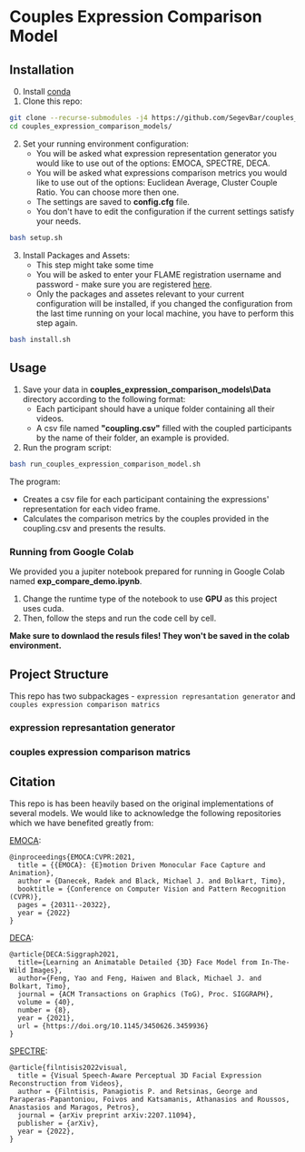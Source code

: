 # Couples Expression Comparison Model


## Installation

0) Install [conda](https://www.anaconda.com/download)
1) Clone this repo:
```bash
git clone --recurse-submodules -j4 https://github.com/SegevBar/couples_expression_comparison_models.git
cd couples_expression_comparison_models/
```
2) Set your running environment configuration:
   * You will be asked what expression representation generator you would like to use out of the options: EMOCA, SPECTRE, DECA.
   * You will be asked what expressions comparison metrics you would like to use out of the options: Euclidean Average, Cluster Couple Ratio. You can choose more then one.
   * The settings are saved to **config.cfg** file.
   * You don't have to edit the configuration if the current settings satisfy your needs.
```bash
bash setup.sh
```
3) Install Packages and Assets:
   * This step might take some time
   * You will be asked to enter your FLAME registration username and password - make sure you are registered [here](https://flame.is.tue.mpg.de/index.html).
   * Only the packages and assetes relevant to your current configuration will be installed, if you changed the configuration from the last time running on your local machine, you have to perform this step again.
```bash
bash install.sh
```

## Usage 
1) Save your data in **couples_expression_comparison_models\Data** directory according to the following format:
   * Each participant should have a unique folder containing all their videos.
   * A csv file named **"coupling.csv"** filled with the coupled participants by the name of their folder, an example is provided. 
2) Run the program script: 
```bash
bash run_couples_expression_comparison_model.sh
```
The program:
* Creates a csv file for each participant containing the expressions' representation for each video frame.
* Calculates the comparison metrics by the couples provided in the coupling.csv and presents the results.

### Running from Google Colab
We provided you a jupiter notebook prepared for running in Google Colab named **exp_compare_demo.ipynb**.
1) Change the runtime type of the notebook to use **GPU** as this project uses cuda.
2) Then, follow the steps and run the code cell by cell.

**Make sure to downlaod the resuls files! They won't be saved in the colab environment.**


## Project Structure 
This repo has two subpackages - `expression represantation generator` and `couples expression comparison matrics` 

### expression represantation generator


### couples expression comparison matrics




## Citation 

This repo is has been heavily based on the original implementations of several models. We would like to acknowledge the following repositories which we have benefited greatly from:

[EMOCA](https://github.com/radekd91/emoca):
```
@inproceedings{EMOCA:CVPR:2021,
  title = {{EMOCA}: {E}motion Driven Monocular Face Capture and Animation},
  author = {Danecek, Radek and Black, Michael J. and Bolkart, Timo},
  booktitle = {Conference on Computer Vision and Pattern Recognition (CVPR)},
  pages = {20311--20322},
  year = {2022}
}
```
[DECA](https://github.com/YadiraF/DECA):
```
@article{DECA:Siggraph2021,
  title={Learning an Animatable Detailed {3D} Face Model from In-The-Wild Images},
  author={Feng, Yao and Feng, Haiwen and Black, Michael J. and Bolkart, Timo},
  journal = {ACM Transactions on Graphics (ToG), Proc. SIGGRAPH},
  volume = {40}, 
  number = {8}, 
  year = {2021}, 
  url = {https://doi.org/10.1145/3450626.3459936} 
}
```
[SPECTRE](https://filby89.github.io/spectre/): 
```
@article{filntisis2022visual,
  title = {Visual Speech-Aware Perceptual 3D Facial Expression Reconstruction from Videos},
  author = {Filntisis, Panagiotis P. and Retsinas, George and Paraperas-Papantoniou, Foivos and Katsamanis, Athanasios and Roussos, Anastasios and Maragos, Petros},
  journal = {arXiv preprint arXiv:2207.11094},
  publisher = {arXiv},
  year = {2022},
}
```
